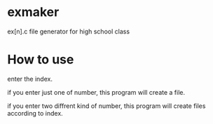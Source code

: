 # exmaker
ex[n].c file generator for high school class

# How to use
enter the index.

if you enter just one of number, this program will create a file.

if you enter two diffrent kind of number, this program will create files according to index.
